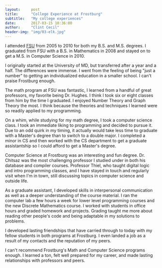 ```yaml
---
layout:     post
title:      "College Experience at Frostburg"
subtitle:   "My college experiences"
date:       2017-03-15 10:36:00
author:     "Clint Cecil"
header-img: "img/03-elk.jpg"
---
```



I attended [FSU](http://www.frostburg.edu) from 2005 to 2010 for both my B.S. and M.S. degrees. I graduated from FSU with a B.S. in Mathematics in 2008 and stayed on to get a M.S. in Computer Science in 2010.

I originally started at the University of MD, but transferred after a year and a half. The differences were immense. I went from the feeling of being "just a number" to getting an individualized education in a smaller school. I can't praise Frostburg enough.

The math program at FSU was fantastic, I learned from a handful of great professors, my favorite being Dr. Hughes. I think I took six or eight classes from him by the time I graduated. I enjoyed Number Theory and Graph Theory the most. I think because the theories and techniques I learned were so readily applied to my programming.

On a whim, while studying for my math degree, I took a computer science class. I took an immediate liking to programming and decided to pursue it. Due to an odd quirk in my timing, it actually would take less time to graduate with a Master's degree than to switch to a double major. I completed a minor in CS and then worked with the CS department to get a graduate assistantship so I could afford to get a Master's degree.

Computer Science at Frostburg was an interesting and fun degree. Dr. Chitsaz was the most challenging professor I studied under in both his database and compiler courses. Professor Thiel, who taught digital logic and intro programming classes, and I have stayed in touch and regularly visit when I'm in town, still discussing topics in computer science and outside life.

As a graduate assistant, I developed skills in interpersonal communication as well as a deeper understanding of the course material. I ran the computer lab a few hours a week for lower level programming courses and the new Discrete Mathematics course. I worked with students in office hours and graded homework and projects. Grading taught me more about reading other people's code and being adaptable in my solutions to problems.

I developed lasting friendships that have carried through to today with my fellow students in both programs at Frostburg. I even landed a job as a result of my contacts and the reputation of my peers.

I can't recommend Frostburg's Math and Computer Science programs enough. I learned a ton, felt well prepared for my career, and made lasting relationships with professors and peers.
